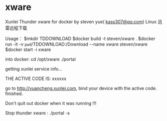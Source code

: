 # xware
Xunlei Thunder xware for docker 
by steven yue( kass307@qq.com)
Linux 迅雷远程下载

Usage：
$mkdir TDDOWNLOAD
$docker build -t steven/xware .
$docker run -it   -v `pwd`/TDDOWNLOAD:/Download --name xware steven/xware
$docker start -i xware

into docker:
cd /opt/xware
./portal

getting xunlei service info...

THE ACTIVE CODE IS: xxxxxx

go to http://yuancheng.xunlei.com, bind your device with the active code.
finished.

Don't quit out docker when it was running !!!

Stop thunder xware :
./portal -s



